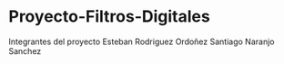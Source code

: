 # Proyecto-Filtros-Digitales
Integrantes del proyecto
Esteban Rodriguez Ordoñez
Santiago Naranjo Sanchez

